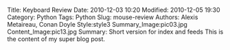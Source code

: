 Title: Keyboard Review
Date: 2010-12-03 10:20
Modified: 2010-12-05 19:30
Category: Python
Tags: Python
Slug: mouse-review
Authors: Alexis Metaireau, Conan Doyle
Style:style3
Summary_Image:pic03.jpg
Content_Image:pic13.jpg
Summary: Short version for index and feeds
This is the content of my super blog post.